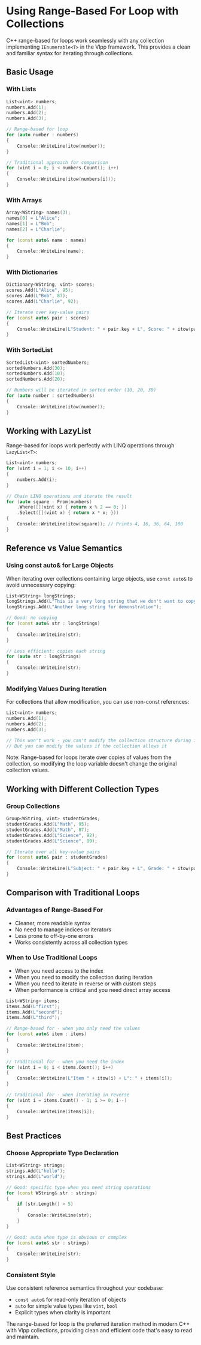 # Using Range-Based For Loop with Collections

C++ range-based for loops work seamlessly with any collection implementing `IEnumerable<T>` in the Vlpp framework. This provides a clean and familiar syntax for iterating through collections.

## Basic Usage

### With Lists
```cpp
List<vint> numbers;
numbers.Add(1);
numbers.Add(2);
numbers.Add(3);

// Range-based for loop
for (auto number : numbers)
{
    Console::WriteLine(itow(number));
}

// Traditional approach for comparison
for (vint i = 0; i < numbers.Count(); i++)
{
    Console::WriteLine(itow(numbers[i]));
}
```

### With Arrays
```cpp
Array<WString> names(3);
names[0] = L"Alice";
names[1] = L"Bob";
names[2] = L"Charlie";

for (const auto& name : names)
{
    Console::WriteLine(name);
}
```

### With Dictionaries
```cpp
Dictionary<WString, vint> scores;
scores.Add(L"Alice", 95);
scores.Add(L"Bob", 87);
scores.Add(L"Charlie", 92);

// Iterate over key-value pairs
for (const auto& pair : scores)
{
    Console::WriteLine(L"Student: " + pair.key + L", Score: " + itow(pair.value));
}
```

### With SortedList
```cpp
SortedList<vint> sortedNumbers;
sortedNumbers.Add(30);
sortedNumbers.Add(10);
sortedNumbers.Add(20);

// Numbers will be iterated in sorted order (10, 20, 30)
for (auto number : sortedNumbers)
{
    Console::WriteLine(itow(number));
}
```

## Working with LazyList

Range-based for loops work perfectly with LINQ operations through `LazyList<T>`:

```cpp
List<vint> numbers;
for (vint i = 1; i <= 10; i++)
{
    numbers.Add(i);
}

// Chain LINQ operations and iterate the result
for (auto square : From(numbers)
    .Where([](vint x) { return x % 2 == 0; })
    .Select([](vint x) { return x * x; }))
{
    Console::WriteLine(itow(square)); // Prints 4, 16, 36, 64, 100
}
```

## Reference vs Value Semantics

### Using const auto& for Large Objects
When iterating over collections containing large objects, use `const auto&` to avoid unnecessary copying:

```cpp
List<WString> longStrings;
longStrings.Add(L"This is a very long string that we don't want to copy");
longStrings.Add(L"Another long string for demonstration");

// Good: no copying
for (const auto& str : longStrings)
{
    Console::WriteLine(str);
}

// Less efficient: copies each string
for (auto str : longStrings)
{
    Console::WriteLine(str);
}
```

### Modifying Values During Iteration
For collections that allow modification, you can use non-const references:

```cpp
List<vint> numbers;
numbers.Add(1);
numbers.Add(2);
numbers.Add(3);

// This won't work - you can't modify the collection structure during iteration
// But you can modify the values if the collection allows it
```

Note: Range-based for loops iterate over copies of values from the collection, so modifying the loop variable doesn't change the original collection values.

## Working with Different Collection Types

### Group Collections
```cpp
Group<WString, vint> studentGrades;
studentGrades.Add(L"Math", 95);
studentGrades.Add(L"Math", 87);
studentGrades.Add(L"Science", 92);
studentGrades.Add(L"Science", 89);

// Iterate over all key-value pairs
for (const auto& pair : studentGrades)
{
    Console::WriteLine(L"Subject: " + pair.key + L", Grade: " + itow(pair.value));
}
```

## Comparison with Traditional Loops

### Advantages of Range-Based For
- Cleaner, more readable syntax
- No need to manage indices or iterators
- Less prone to off-by-one errors
- Works consistently across all collection types

### When to Use Traditional Loops
- When you need access to the index
- When you need to modify the collection during iteration
- When you need to iterate in reverse or with custom steps
- When performance is critical and you need direct array access

```cpp
List<WString> items;
items.Add(L"first");
items.Add(L"second");
items.Add(L"third");

// Range-based for - when you only need the values
for (const auto& item : items)
{
    Console::WriteLine(item);
}

// Traditional for - when you need the index
for (vint i = 0; i < items.Count(); i++)
{
    Console::WriteLine(L"Item " + itow(i) + L": " + items[i]);
}

// Traditional for - when iterating in reverse
for (vint i = items.Count() - 1; i >= 0; i--)
{
    Console::WriteLine(items[i]);
}
```

## Best Practices

### Choose Appropriate Type Declaration
```cpp
List<WString> strings;
strings.Add(L"hello");
strings.Add(L"world");

// Good: specific type when you need string operations
for (const WString& str : strings)
{
    if (str.Length() > 5)
    {
        Console::WriteLine(str);
    }
}

// Good: auto when type is obvious or complex
for (const auto& str : strings)
{
    Console::WriteLine(str);
}
```

### Consistent Style
Use consistent reference semantics throughout your codebase:
- `const auto&` for read-only iteration of objects
- `auto` for simple value types like `vint`, `bool`
- Explicit types when clarity is important

The range-based for loop is the preferred iteration method in modern C++ with Vlpp collections, providing clean and efficient code that's easy to read and maintain.